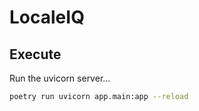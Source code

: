# LocaleIQ

## Execute

Run the uvicorn server...

```bash
poetry run uvicorn app.main:app --reload
```